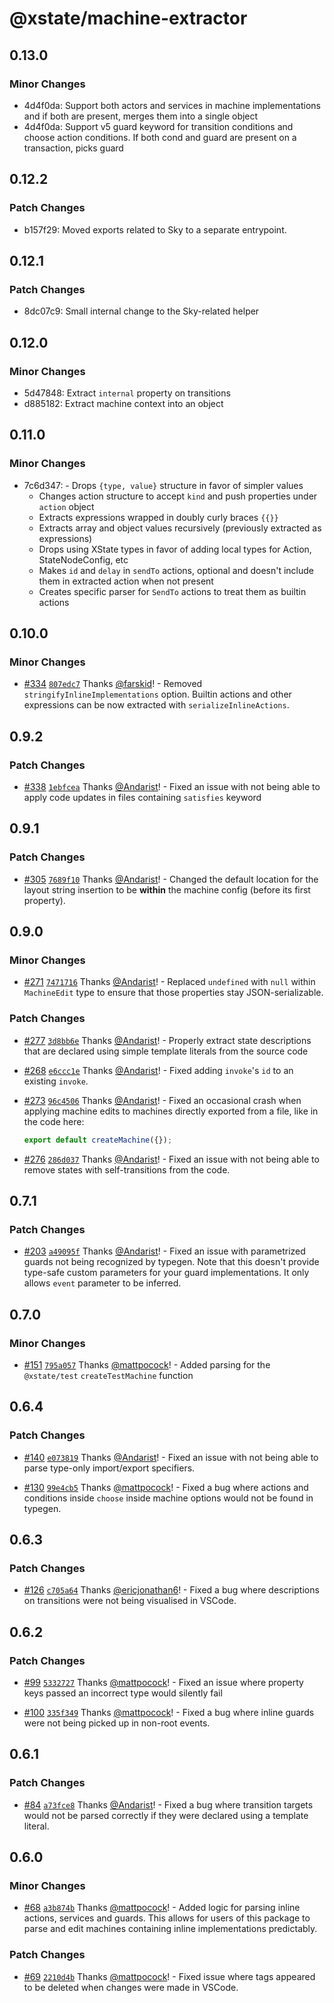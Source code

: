 # @xstate/machine-extractor

## 0.13.0

### Minor Changes

- 4d4f0da: Support both actors and services in machine implementations and if both are present, merges them into a single object
- 4d4f0da: Support v5 guard keyword for transition conditions and choose action conditions. If both cond and guard are present on a transaction, picks guard

## 0.12.2

### Patch Changes

- b157f29: Moved exports related to Sky to a separate entrypoint.

## 0.12.1

### Patch Changes

- 8dc07c9: Small internal change to the Sky-related helper

## 0.12.0

### Minor Changes

- 5d47848: Extract `internal` property on transitions
- d885182: Extract machine context into an object

## 0.11.0

### Minor Changes

- 7c6d347: - Drops `{type, value}` structure in favor of simpler values
  - Changes action structure to accept `kind` and push properties under `action` object
  - Extracts expressions wrapped in doubly curly braces `{{}}`
  - Extracts array and object values recursively (previously extracted as expressions)
  - Drops using XState types in favor of adding local types for Action, StateNodeConfig, etc
  - Makes `id` and `delay` in `sendTo` actions, optional and doesn't include them in extracted action when not present
  - Creates specific parser for `SendTo` actions to treat them as builtin actions

## 0.10.0

### Minor Changes

- [#334](https://github.com/statelyai/xstate-tools/pull/334) [`807edc7`](https://github.com/statelyai/xstate-tools/commit/807edc7d1e6a9f2d441facc99afa4a779f215f25) Thanks [@farskid](https://github.com/farskid)! - Removed `stringifyInlineImplementations` option. Builtin actions and other expressions can be now extracted with `serializeInlineActions`.

## 0.9.2

### Patch Changes

- [#338](https://github.com/statelyai/xstate-tools/pull/338) [`1ebfcea`](https://github.com/statelyai/xstate-tools/commit/1ebfcea83485c6bf3f242c4d9223334e1e09d55a) Thanks [@Andarist](https://github.com/Andarist)! - Fixed an issue with not being able to apply code updates in files containing `satisfies` keyword

## 0.9.1

### Patch Changes

- [#305](https://github.com/statelyai/xstate-tools/pull/305) [`7689f10`](https://github.com/statelyai/xstate-tools/commit/7689f10018ab5ff72d60f5d854f3eda798f82e12) Thanks [@Andarist](https://github.com/Andarist)! - Changed the default location for the layout string insertion to be **within** the machine config (before its first property).

## 0.9.0

### Minor Changes

- [#271](https://github.com/statelyai/xstate-tools/pull/271) [`7471716`](https://github.com/statelyai/xstate-tools/commit/74717167822b6c0c3848108f221d129c300841e9) Thanks [@Andarist](https://github.com/Andarist)! - Replaced `undefined` with `null` within `MachineEdit` type to ensure that those properties stay JSON-serializable.

### Patch Changes

- [#277](https://github.com/statelyai/xstate-tools/pull/277) [`3d8bb6e`](https://github.com/statelyai/xstate-tools/commit/3d8bb6e6a2c101b782aa1f38a0d0bc29d8852d18) Thanks [@Andarist](https://github.com/Andarist)! - Properly extract state descriptions that are declared using simple template literals from the source code

* [#268](https://github.com/statelyai/xstate-tools/pull/268) [`e6ccc1e`](https://github.com/statelyai/xstate-tools/commit/e6ccc1ebd10d5dc5ebab0b130c8491b7f1e8fa03) Thanks [@Andarist](https://github.com/Andarist)! - Fixed adding `invoke`'s `id` to an existing `invoke`.

- [#273](https://github.com/statelyai/xstate-tools/pull/273) [`96c4506`](https://github.com/statelyai/xstate-tools/commit/96c4506232e84d1aaae6196644029dd2153341ae) Thanks [@Andarist](https://github.com/Andarist)! - Fixed an occasional crash when applying machine edits to machines directly exported from a file, like in the code here:

  ```js
  export default createMachine({});
  ```

* [#276](https://github.com/statelyai/xstate-tools/pull/276) [`286d037`](https://github.com/statelyai/xstate-tools/commit/286d0379bb25aefb41f797072f6e68660edbcb9f) Thanks [@Andarist](https://github.com/Andarist)! - Fixed an issue with not being able to remove states with self-transitions from the code.

## 0.7.1

### Patch Changes

- [#203](https://github.com/statelyai/xstate-tools/pull/203) [`a49095f`](https://github.com/statelyai/xstate-tools/commit/a49095ff41656a9de2249083614ab1b8777b8a35) Thanks [@Andarist](https://github.com/Andarist)! - Fixed an issue with parametrized guards not being recognized by typegen. Note that this doesn't provide type-safe custom parameters for your guard implementations. It only allows `event` parameter to be inferred.

## 0.7.0

### Minor Changes

- [#151](https://github.com/statelyai/xstate-tools/pull/151) [`795a057`](https://github.com/statelyai/xstate-tools/commit/795a057f73f0a38784548a1fcf055757f44d0647) Thanks [@mattpocock](https://github.com/mattpocock)! - Added parsing for the `@xstate/test` `createTestMachine` function

## 0.6.4

### Patch Changes

- [#140](https://github.com/statelyai/xstate-tools/pull/140) [`e073819`](https://github.com/statelyai/xstate-tools/commit/e0738191c61290c8f5a9ecdd507e6418ab551518) Thanks [@Andarist](https://github.com/Andarist)! - Fixed an issue with not being able to parse type-only import/export specifiers.

* [#130](https://github.com/statelyai/xstate-tools/pull/130) [`99e4cb5`](https://github.com/statelyai/xstate-tools/commit/99e4cb57f3590448ddbcdc85a3104d29ef0fa79c) Thanks [@mattpocock](https://github.com/mattpocock)! - Fixed a bug where actions and conditions inside `choose` inside machine options would not be found in typegen.

## 0.6.3

### Patch Changes

- [#126](https://github.com/statelyai/xstate-tools/pull/126) [`c705a64`](https://github.com/statelyai/xstate-tools/commit/c705a64d95fa99046a7acd77f16b9b0dddd2e7ba) Thanks [@ericjonathan6](https://github.com/ericjonathan6)! - Fixed a bug where descriptions on transitions were not being visualised in VSCode.

## 0.6.2

### Patch Changes

- [#99](https://github.com/statelyai/xstate-tools/pull/99) [`5332727`](https://github.com/statelyai/xstate-tools/commit/5332727a7ad1d4ff00c81e006edc6ffb66f5da88) Thanks [@mattpocock](https://github.com/mattpocock)! - Fixed an issue where property keys passed an incorrect type would silently fail

* [#100](https://github.com/statelyai/xstate-tools/pull/100) [`335f349`](https://github.com/statelyai/xstate-tools/commit/335f34934589dbb5c3e9685524c72b9a1badbc0e) Thanks [@mattpocock](https://github.com/mattpocock)! - Fixed a bug where inline guards were not being picked up in non-root events.

## 0.6.1

### Patch Changes

- [#84](https://github.com/statelyai/xstate-tools/pull/84) [`a73fce8`](https://github.com/statelyai/xstate-tools/commit/a73fce843ee04b0701d9d72046da422ff3a65eed) Thanks [@Andarist](https://github.com/Andarist)! - Fixed a bug where transition targets would not be parsed correctly if they were declared using a template literal.

## 0.6.0

### Minor Changes

- [#68](https://github.com/statelyai/xstate-tools/pull/68) [`a3b874b`](https://github.com/statelyai/xstate-tools/commit/a3b874b328cd6bf409861378ab2840dab70d3ff3) Thanks [@mattpocock](https://github.com/mattpocock)! - Added logic for parsing inline actions, services and guards. This allows for users of this package to parse and edit machines containing inline implementations predictably.

### Patch Changes

- [#69](https://github.com/statelyai/xstate-tools/pull/69) [`2210d4b`](https://github.com/statelyai/xstate-tools/commit/2210d4b5175384f87dc0b001ba68400701c35818) Thanks [@mattpocock](https://github.com/mattpocock)! - Fixed issue where tags appeared to be deleted when changes were made in VSCode.
